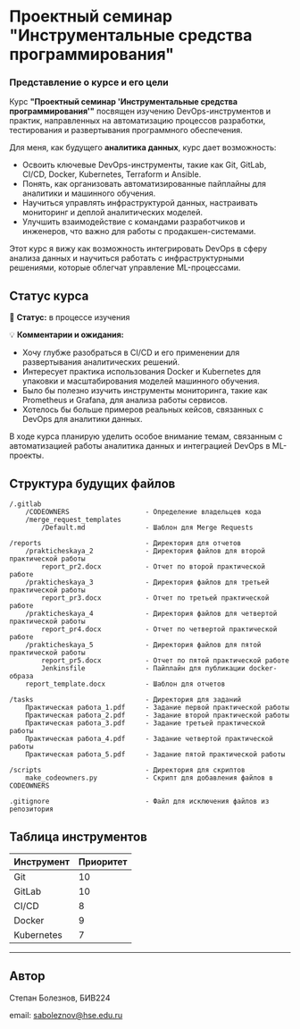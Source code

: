 # Проектный семинар "Инструментальные средства программирования"
### Представление о курсе и его цели  

Курс **"Проектный семинар 'Инструментальные средства программирования'"** посвящен изучению DevOps-инструментов и практик, направленных на автоматизацию процессов разработки, тестирования и развертывания программного обеспечения.  

Для меня, как будущего **аналитика данных**, курс дает возможность:  
- Освоить ключевые DevOps-инструменты, такие как Git, GitLab, CI/CD, Docker, Kubernetes, Terraform и Ansible.  
- Понять, как организовать автоматизированные пайплайны для аналитики и машинного обучения.  
- Научиться управлять инфраструктурой данных, настраивать мониторинг и деплой аналитических моделей.  
- Улучшить взаимодействие с командами разработчиков и инженеров, что важно для работы с продакшен-системами.  

Этот курс я вижу как возможность интегрировать DevOps в сферу анализа данных и научиться работать с инфраструктурными решениями, которые облегчат управление ML-процессами.  

## Статус курса  

📌 **Статус:** в процессе изучения  

💡 **Комментарии и ожидания:**  
- Хочу глубже разобраться в CI/CD и его применении для развертывания аналитических решений.  
- Интересует практика использования Docker и Kubernetes для упаковки и масштабирования моделей машинного обучения.  
- Было бы полезно изучить инструменты мониторинга, такие как Prometheus и Grafana, для анализа работы сервисов.  
- Хотелось бы больше примеров реальных кейсов, связанных с DevOps для аналитики данных.  

В ходе курса планирую уделить особое внимание темам, связанным с автоматизацией работы аналитика данных и интеграцией DevOps в ML-проекты.
## Структура будущих файлов
```
/.gitlab
    /CODEOWNERS                   - Определение владельцев кода
    /merge_request_templates
        /Default.md               - Шаблон для Merge Requests

/reports                          - Директория для отчетов
    /prakticheskaya_2             - Директория файлов для второй практической работы
        report_pr2.docx           - Отчет по второй практической работе
    /prakticheskaya_3             - Директория файлов для третьей практической работы
        report_pr3.docx           - Отчет по третьей практической работе
    /prakticheskaya_4             - Директория файлов для четвертой практической работы
        report_pr4.docx           - Отчет по четвертой практической работе
    /prakticheskaya_5             - Директория файлов для пятой практической работы
        report_pr5.docx           - Отчет по пятой практической работе
        Jenkinsfile               - Пайплайн для публикации docker-образа
    report_template.docx          - Шаблон для отчетов

/tasks                            - Директория для заданий
    Практическая работа_1.pdf     - Задание первой практической работы
    Практическая работа_2.pdf     - Задание второй практической работы
    Практическая работа_3.pdf     - Задание третьей практической работы
    Практическая работа_4.pdf     - Задание четвертой практической работы
    Практическая работа_5.pdf     - Задание пятой практической работы

/scripts                          - Директория для скриптов
    make_codeowners.py            - Скрипт для добавления файлов в CODEOWNERS

.gitignore                        - Файл для исключения файлов из репозитория
```

## Таблица инструментов
| Инструмент          | Приоритет |
|---------------------|-----------|
| Git                 | 10        |
| GitLab              | 10        |
| CI/CD               | 8         |
| Docker              | 9         |
| Kubernetes          | 7         |

---
## Автор
Степан Болезнов, БИВ224

email: saboleznov@hse.edu.ru


